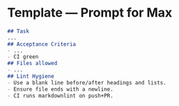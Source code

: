 # Template — Prompt for Max

```md
## Task
...
## Acceptance Criteria
- ...
- CI green
## Files allowed
- ...
## Lint Hygiene
- Use a blank line before/after headings and lists.
- Ensure file ends with a newline.
- CI runs markdownlint on push+PR.
```
